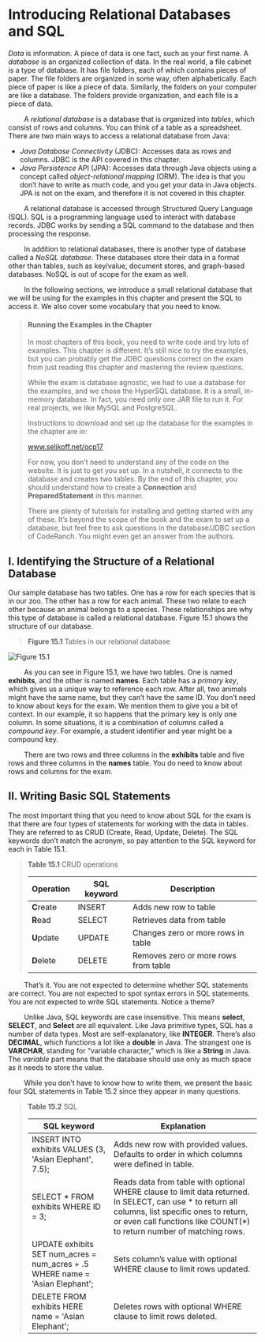 # Introducing Relational Databases and SQL

_Data_ is information. A piece of data is one fact, such as your first name. A _database_ is an
organized collection of data. In the real world, a file cabinet is a type of database. It has
file folders, each of which contains pieces of paper. The file folders are organized in some
way, often alphabetically. Each piece of paper is like a piece of data. Similarly, the folders
on your computer are like a database. The folders provide organization, and each file is a
piece of data. <br />

&emsp;&emsp;
A _relational database_ is a database that is organized into _tables_, which consist of rows
and columns. You can think of a table as a spreadsheet. There are two main ways to access a
relational database from Java:
- _Java Database Connectivity_ (JDBC): Accesses data as rows and columns. JDBC is the
API covered in this chapter.
- _Java Persistence_ API (JPA): Accesses data through Java objects using a concept called
_object-relational mapping_ (ORM). The idea is that you don’t have to write as much
code, and you get your data in Java objects. JPA is not on the exam, and therefore it is
not covered in this chapter.

&emsp;&emsp;
A relational database is accessed through Structured Query Language (SQL). SQL is a
programming language used to interact with database records. JDBC works by sending a
SQL command to the database and then processing the response. <br />

&emsp;&emsp;
In addition to relational databases, there is another type of database called a _NoSQL
database_. These databases store their data in a format other than tables, such as key/value,
document stores, and graph-based databases. NoSQL is out of scope for the exam as well. <br />

&emsp;&emsp;
In the following sections, we introduce a small relational database that we will be using
for the examples in this chapter and present the SQL to access it. We also cover some 
vocabulary that you need to know.

> #### Running the Examples in the Chapter
> In most chapters of this book, you need to write code and try lots of examples. This chapter
is different. It’s still nice to try the examples, but you can probably get the JDBC questions
correct on the exam from just reading this chapter and mastering the review questions.
> 
> While the exam is database agnostic, we had to use a database for the examples, and we
chose the HyperSQL database. It is a small, in-memory database. In fact, you need only one
JAR file to run it. For real projects, we like MySQL and PostgreSQL.
> 
> Instructions to download and set up the database for the examples in the chapter are in:
>
> www.selikoff.net/ocp17
>
> For now, you don’t need to understand any of the code on the website. It is just to get you
set up. In a nutshell, it connects to the database and creates two tables. By the end of this
chapter, you should understand how to create a **Connection** and **PreparedStatement**
in this manner.
>
> There are plenty of tutorials for installing and getting started with any of these. It’s beyond
the scope of the book and the exam to set up a database, but feel free to ask questions in
the database/JDBC section of CodeRanch. You might even get an answer from the authors.

## I. Identifying the Structure of a Relational Database
Our sample database has two tables. One has a row for each species that is in our zoo. The
other has a row for each animal. These two relate to each other because an animal belongs
to a species. These relationships are why this type of database is called a relational database.
Figure 15.1 shows the structure of our database.

> **Figure 15.1** Tables in our relational database

![Figure 15.1](../../images/chapter15/figure15.1.png)

&emsp;&emsp;
As you can see in Figure 15.1, we have two tables. One is named **exhibits**, and the
other is named **names**. Each table has a _primary key_, which gives us a unique way to reference 
each row. After all, two animals might have the same name, but they can’t have the
same ID. You don’t need to know about keys for the exam. We mention them to give you
a bit of context. In our example, it so happens that the primary key is only one column. In
some situations, it is a combination of columns called a _compound key_. For example, a student 
identifier and year might be a compound key. <br />

&emsp;&emsp;
There are two rows and three columns in the **exhibits** table and five rows and three
columns in the **names** table. You do need to know about rows and columns for the exam.

## II. Writing Basic SQL Statements
The most important thing that you need to know about SQL for the exam is that there
are four types of statements for working with the data in tables. They are referred to as
CRUD (Create, Read, Update, Delete). The SQL keywords don’t match the acronym, so pay
attention to the SQL keyword for each in Table 15.1.

> **Table 15.1** CRUD operations
> 
> |Operation|SQL keyword|Description|
> |---|---|---|
> |**C**reate |INSERT |Adds new row to table
> |**R**ead |SELECT |Retrieves data from table
> |**U**pdate |UPDATE |Changes zero or more rows in table
> |**D**elete |DELETE |Removes zero or more rows from table

&emsp;&emsp;
That’s it. You are not expected to determine whether SQL statements are correct. You are
not expected to spot syntax errors in SQL statements. You are not expected to write SQL
statements. Notice a theme? <br />

&emsp;&emsp;
Unlike Java, SQL keywords are case insensitive. This means **select**, **SELECT**, and
**Select** are all equivalent. Like Java primitive types, SQL has a number of data types.
Most are self-explanatory, like **INTEGER**. There’s also **DECIMAL**, which functions a lot like
a **double** in Java. The strangest one is **VARCHAR**, standing for “variable character,” which is
like a **String** in Java. The _variable_ part means that the database should use only as much
space as it needs to store the value. <br />

&emsp;&emsp;
While you don’t have to know how to write them, we present the basic four SQL statements 
in Table 15.2 since they appear in many questions.

> **Table 15.2** SQL
> 
> |SQL keyword|Explanation|
> |---|---|
> |INSERT INTO exhibits VALUES (3, 'Asian Elephant', 7.5); |Adds new row with provided values. Defaults to order in which columns were defined in table.
> |SELECT * FROM exhibits WHERE ID = 3; |Reads data from table with optional WHERE clause to limit data returned. In SELECT, can use * to return all columns, list specific ones to return, or even call functions like COUNT(*) to return number of matching rows.
> |UPDATE exhibits SET num_acres = num_acres + .5 WHERE name = 'Asian Elephant'; |Sets column’s value with optional WHERE clause to limit rows updated.
> |DELETE FROM exhibits HERE name = 'Asian Elephant'; |Deletes rows with optional WHERE clause to limit rows deleted.

